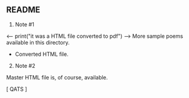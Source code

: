 ## README

1. Note #1

<-- print("it was a HTML file converted to pdf") -->
More sample poems available in this directory. 

- Converted HTML file.

2. Note #2

Master HTML file is, of course, available.

[ QATS ]

